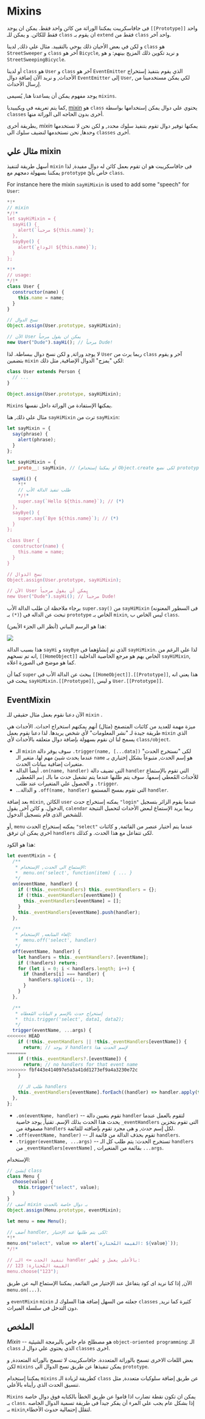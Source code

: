 # Mixins

فى جافاسكريبت يمكننا الوراثة من كائن واحد فقط. يمكن ان يوجد `[[Prototype]]` واحد فقط للكائن. و يمكن للـ `class` ان يقوم بـ `extend` فقط من `class` واحد آخر.

و لكن في بعض الأحيان ذلك يوحي بالتقييد. مثال علي ذلك, لدينا `class` هو `StreetSweeper` و `class` آخر هو `Bicycle`, و نريد تكوين ذلك المزيج بينهم: و هو `StreetSweepingBicycle`.

أو لدينا `class` هو `User` و `class` آخر هو `EventEmitter` الذي يقوم بتنفيذ إستخراج الأحداث, و نريد الآن إضافة دوال `EventEmitter` إلى `User`, لكي يمكن مستخدمينا من إرسال الأحداث.

يوجد مفهوم يمكن أن يساعدنا هنا, يُسيمى `mixins`.

كما يتم تعريفه في ويكيبيديا, [mixin](https://en.wikipedia.org/wiki/Mixin) هو `class` يحتوي علي دوال يمكن إستخدامها بواسطة `classes` أخرى بدون الحاجه الى الوراثة منها.

بطريقة أخرى, _mixin_ يمكنها توفير دوال تقوم بتنفيذ سلوك محدد, و لكن نحن لا نستخدمها وحدها, نحن نستخدمها لنضيف سلوك الى `classes` أخرى.

## مثال علي mixin

أسهل طريقة لتنفيذ `mixin` فى جافاسكريبت هو ان تقوم بعمل كائن له دوال مفيدة, لذا يمكننا بسهولة دمجهم مع `prototype` خاص بأيّ `class`.

For instance here the mixin `sayHiMixin` is used to add some "speech" for `User`:

```js run
*!*
// mixin
*/!*
let sayHiMixin = {
  sayHi() {
    alert(`مرحباً ${this.name}`);
  },
  sayBye() {
    alert(`الوداع ${this.name}`);
  }
};

*!*
// usage:
*/!*
class User {
  constructor(name) {
    this.name = name;
  }
}

// نسخ الدوال
Object.assign(User.prototype, sayHiMixin);

// الآن User يمكن ان يقول مرحباً
new User("Dude").sayHi(); // مرحباً Dude!
```

لا يوجد وراثة, و لكن نسخ دوال ببساطة. لذا `User` ربما يرث من `class` آخر و يقوم بتضمين `mixin` لكي "يمزج" الدوال الإضافية, مثل ذلك:

```js
class User extends Person {
  // ...
}

Object.assign(User.prototype, sayHiMixin);
```

`Mixins` يمكنها الإستفادة من الوراثة داخل نفسها.

مثال علي ذلك, هنا `sayHiMixin` ترث من `sayMixin`:

```js run
let sayMixin = {
  say(phrase) {
    alert(phrase);
  }
};

let sayHiMixin = {
  __proto__: sayMixin, // (او يمكننا إستخدام Object.create لكى نضع prototype هنا)

  sayHi() {
    *!*
    // طلب تنفيذ الدالة الأب
    */!*
    super.say(`Hello ${this.name}`); // (*)
  },
  sayBye() {
    super.say(`Bye ${this.name}`); // (*)
  }
};

class User {
  constructor(name) {
    this.name = name;
  }
}

// نسخ الدوال
Object.assign(User.prototype, sayHiMixin);

// الآن User يمكن أن يقول مرحباً
new User("Dude").sayHi(); // مرحباً Dude!
```

برجاء ملاحظة ان طلب الدالة الأب `super.say()` من `sayHiMixin` (فى السطور المعنونه بـ `(*)`) تبحث عن الداله في `prototype` الخاص بـ `mixin`, ليس الخاص ب `class`.

هذا هو الرسم البياني (أنظر الى الجزء الأيمن):

![](mixin-inheritance.svg)

هذا بسبب الدالة `sayHi` و `sayBye` الذي تم إنشاؤهما فى `sayHiMixin`. لذا علي الرغم من انه تم نسخهم, `[[HomeObject]]` الخاص بهم هو مرجع الخاصية الداخلية `sayHiMixin`, كما هو موضح فى الصورة اعلاه.

كما أن `super` يبحث عن الدالة الأب في `[[HomeObject]].[[Prototype]]`, هذا يعني انه يبحث في `sayHiMixin.[[Prototype]]`, و ليس `User.[[Prototype]]`.

## EventMixin

الآن دعنا نقوم بعمل مثال حقيقي للـ `mixin` .

ميزة مهمة للعديد من كائنات المتصفح (مثال) أنهم يمكنهم استخراج احداث. الأحداث هي طريقة جيدة لـ "نشر المعلومات" لأي شخص يريدها. لذا دعنا نقوم بعمل `mixin` الذي يسمح لنا ان نقوم بسهولة بإضافة دوال متعلقه بالأحداث لأي `class/object`.

- الـ `mixin` سوف يوفر دالة `.trigger(name, [...data])` لكى "نستخرج الحدث" عندما يحدث شيئ مهم لها. متغير الـ `name` هو إسم الحدث, متبوعاً بشكل إختياري بـ متغيرات إضافية ببيانات الحدث.
- أيضاً الدالة `.on(name, handler)` التى تضيف دالة `handler` التي تقوم بالإستماع للأحداث المُعطي إسمها. سوف يتم طلبها عندما يتم تشغيل حدث ما بالـ `إسم` المُعطي, و الحصول علي المتغيرات عند طلب `.trigger`.
- ...و الدالة `.off(name, handler)` التي تقوم بمسح المستمع `handler`.

بعد إضافة `mixin`, الكائن `user` يمكنه إستخراج حدث `"login"` عندما يقوم الزائر بتسجيل الدخول. و كائن آخر, يقول, `calendar` ربما يريد الإستماع لبعض الأحداث لتحميل النتيجة للشخص الذى قام بتسجيل الدخول.

أو, `menu` يمكنه إستخراج الحدث `"select"` عندما يتم أختيار عنصر من القائمة, و كائنات اخري يمكن ان ترفق `handlers` لكى تتفاعل مع هذا الحدث. و كذلك.

هذا هو الكود:

```js run
let eventMixin = {
  /**
   * الإستماع الى الحدث, الإستخدام:
   *  menu.on('select', function(item) { ... }
   */
  on(eventName, handler) {
    if (!this._eventHandlers) this._eventHandlers = {};
    if (!this._eventHandlers[eventName]) {
      this._eventHandlers[eventName] = [];
    }
    this._eventHandlers[eventName].push(handler);
  },

  /**
   * إلغاء المتابعه, الإستخدام:
   *  menu.off('select', handler)
   */
  off(eventName, handler) {
    let handlers = this._eventHandlers?.[eventName];
    if (!handlers) return;
    for (let i = 0; i < handlers.length; i++) {
      if (handlers[i] === handler) {
        handlers.splice(i--, 1);
      }
    }
  },

  /**
   * إستخراج حدث بالإسم و البيانات المُعطاه
   *  this.trigger('select', data1, data2);
   */
  trigger(eventName, ...args) {
<<<<<<< HEAD
    if (!this._eventHandlers || !this._eventHandlers[eventName]) {
      return; // لا يوجد handlers لإسم الحدث هذا
=======
    if (!this._eventHandlers?.[eventName]) {
      return; // no handlers for that event name
>>>>>>> fbf443e414097e5a3a41dd1273ef9a4a3230e72c
    }

    // طلب الـ handlers
    this._eventHandlers[eventName].forEach((handler) => handler.apply(this, args));
  },
};
```

- `.on(eventName, handler)` -- تقوم بتعيين دالة `handler` لتقوم بالعمل عندما يحدث هذا الحدث بذلك الإسم. تقنياً, يوجد خاصية `_eventHandlers` التى تقوم بتخزين مصفوفة من `handlers` لكل إسم حدث, و هى مجرد تقوم بإضافته للقائمة.
- `.off(eventName, handler)` -- تقوم بحذف الدالة من قائمة الـ `handlers`.
- `.trigger(eventName, ...args)` -- تستخرج الحدث: يتم طلب كل الـ `handlers` من `_eventHandlers[eventName]` , بقائمة من المتغيرات `...args`.

الإستخدام:

```js run
// إنشئ class
class Menu {
  choose(value) {
    this.trigger("select", value);
  }
}
// أضف mixin بـ دوال خاصة بالحدث
Object.assign(Menu.prototype, eventMixin);

let menu = new Menu();

// أضف handler, لكى يتم طلبها عند الإختيار:
*!*
menu.on("select", value => alert(`القيمة المُختارة: ${value}`));
*/!*

// تنفيذ الحدث => الـ handler بالأعلي يعمل و يُظهر:
// القيمة المُختارة: 123
menu.choose("123");
```

الآن, إذا كنا نريد اى كود يتفاعل عند الإختيار من القائمة, يمكننا الإستماع اليه عن طريق `menu.on(...)`.

و `eventMixin` `mixin` جعلته من السهل إضافة هذا السلوك لـ `classes` كثيرة كما نريد, دون التدخل فى سلسلة الميراث.

## الملخص

_Mixin_ -- هو مصطلح عام خاص بالبرمجة الشيئية `object-oriented programming`: الـ `class` الذي يحتوي علي دوال لـ `classes` اخرى.

بعض اللغات الاخرى تسمح بالوراثة المتعددة. جافاسكريبت لا تسمح بالوراثة المتعددة, و لكن `mixins` يمكن تنفيذها عن طريق نسخ الدوال الى `prototype`.

يمكننا إستخدام `mixins` كطريقة لزيادة الـ `class` عن طريق إضافة سلوكيات متعددة, مثل تنسيق الحدث الذي رأيناه بالأعلي.

`Mixins` يمكن ان تكون نقطة تضارب اذا قاموا عن طريق الخطأ بالكتابه فوق دوال خاصة بـ `class`. إذا بشكل عام يجب علي المرء أن يفكر جيداً فى طريقة تسمية الدوال الخاصه بـ `mixin`,لتقلل إحتمالية حدوث الأخطاء.
